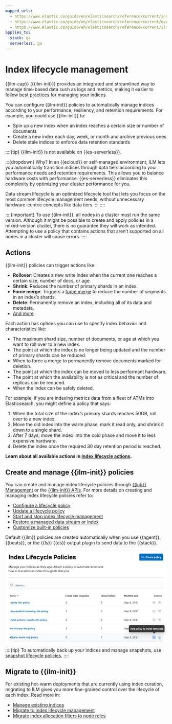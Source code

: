 ```yaml
---
mapped_urls:
  - https://www.elastic.co/guide/en/elasticsearch/reference/current/index-lifecycle-management.html
  - https://www.elastic.co/guide/en/elasticsearch/reference/current/overview-index-lifecycle-management.html
  - https://www.elastic.co/guide/en/elasticsearch/reference/current/ilm-concepts.html
applies_to:
  stack: ga
  serverless: ga
---
```


# Index lifecycle management

{{ilm-cap}} ({{ilm-init}}) provides an integrated and streamlined way to manage time-based data such as logs and metrics, making it easier to follow best practices for managing your indices.

You can configure {{ilm-init}} policies to automatically manage indices according to your performance, resiliency, and retention requirements. For example, you could use {{ilm-init}} to:

* Spin up a new index when an index reaches a certain size or number of documents
* Create a new index each day, week, or month and archive previous ones
* Delete stale indices to enforce data retention standards

::::{tip}
{{ilm-init}} is not available on {{es-serverless}}.

:::{dropdown} Why?
In an {{ecloud}} or self-managed environment, ILM lets you automatically transition indices through data tiers according to your performance needs and retention requirements. This allows you to balance hardware costs with performance. {{es-serverless}} eliminates this complexity by optimizing your cluster performance for you.

Data stream lifecycle is an optimized lifecycle tool that lets you focus on the most common lifecycle management needs, without unnecessary hardware-centric concepts like data tiers.
:::
::::

::::{important}
To use {{ilm-init}}, all nodes in a cluster must run the same version. Although it might be possible to create and apply policies in a mixed-version cluster, there is no guarantee they will work as intended. Attempting to use a policy that contains actions that aren’t supported on all nodes in a cluster will cause errors.
::::

## Actions

{{ilm-init}} policies can trigger actions like:

* **Rollover**: Creates a new write index when the current one reaches a certain size, number of docs, or age.
* **Shrink**: Reduces the number of primary shards in an index.
* **Force merge**: Triggers a [force merge](https://www.elastic.co/docs/api/doc/elasticsearch/operation/operation-indices-forcemerge) to reduce the number of segments in an index’s shards.
* **Delete**: Permanently remove an index, including all of its data and metadata.
* [And more](elasticsearch://reference/elasticsearch/index-lifecycle-actions/index.md)

Each action has options you can use to specify index behavior and characteristics like:

* The maximum shard size, number of documents, or age at which you want to roll over to a new index.
* The point at which the index is no longer being updated and the number of primary shards can be reduced.
* When to force a merge to permanently remove documents marked for deletion.
* The point at which the index can be moved to less performant hardware.
* The point at which the availability is not as critical and the number of replicas can be reduced.
* When the index can be safely deleted.

For example, if you are indexing metrics data from a fleet of ATMs into Elasticsearch, you might define a policy that says:

1. When the total size of the index’s primary shards reaches 50GB, roll over to a new index.
2. Move the old index into the warm phase, mark it read only, and shrink it down to a single shard.
3. After 7 days, move the index into the cold phase and move it to less expensive hardware.
4. Delete the index once the required 30 day retention period is reached.

**Learn about all available actions in [Index lifecycle actions](elasticsearch://reference/elasticsearch/index-lifecycle-actions/index.md).**

## Create and manage {{ilm-init}} policies

You can create and manage index lifecycle policies through [{{kib}} Management](/manage-data/lifecycle/index-lifecycle-management/index-management-in-kibana.md) or the [{{ilm-init}} APIs](https://www.elastic.co/docs/api/doc/elasticsearch/v8/group/endpoint-ilm). For more details on creating and managing index lifecycle policies refer to:

* [Configure a lifecycle policy](/manage-data/lifecycle/index-lifecycle-management/configure-lifecycle-policy.md)
* [Update a lifecycle policy](/manage-data/lifecycle/index-lifecycle-management/policy-updates.md)
* [Start and stop index lifecycle management](/manage-data/lifecycle/index-lifecycle-management/start-stop-index-lifecycle-management.md)
* [Restore a managed data stream or index](/manage-data/lifecycle/index-lifecycle-management/restore-managed-data-stream-index.md)
* [Customize built-in policies](/manage-data/lifecycle/index-lifecycle-management/tutorial-customize-built-in-policies.md)

Default {{ilm}} policies are created automatically when you use {{agent}}, {{beats}}, or the {{ls}} {{es}} output plugin to send data to the {{stack}}.

![index lifecycle policies](../../images/elasticsearch-reference-index-lifecycle-policies.png)

::::{tip}
To automatically back up your indices and manage snapshots, use [snapshot lifecycle policies](/deploy-manage/tools/snapshot-and-restore/create-snapshots.md#automate-snapshots-slm).
::::

## Migrate to {{ilm-init}}

For existing hot-warm deployments that are currently using index curation, migrating to ILM gives you more fine-grained control over the lifecycle of each index. Read more in:

* [Manage existing indices](/manage-data/lifecycle/index-lifecycle-management/manage-existing-indices.md)
* [Migrate to index lifecycle management](/manage-data/lifecycle/index-lifecycle-management/migrate-index-management.md)
* [Migrate index allocation filters to node roles](/manage-data/lifecycle/index-lifecycle-management/migrate-index-allocation-filters-to-node-roles.md)
